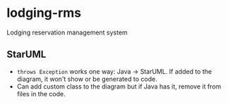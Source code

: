# lodging-rms
Lodging reservation management system

## StarUML
- `throws Exception` works one way: Java -> StarUML. If added to the diagram, it won't show or be generated to code.
- Can add custom class to the diagram but if Java has it, remove it from files in the code.
